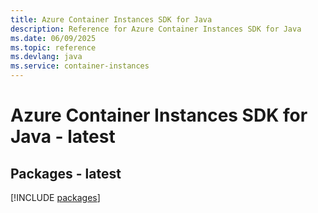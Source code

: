 ```yaml
---
title: Azure Container Instances SDK for Java
description: Reference for Azure Container Instances SDK for Java
ms.date: 06/09/2025
ms.topic: reference
ms.devlang: java
ms.service: container-instances
---
```

# Azure Container Instances SDK for Java - latest
## Packages - latest
[!INCLUDE [packages](container-instances-index.md)]